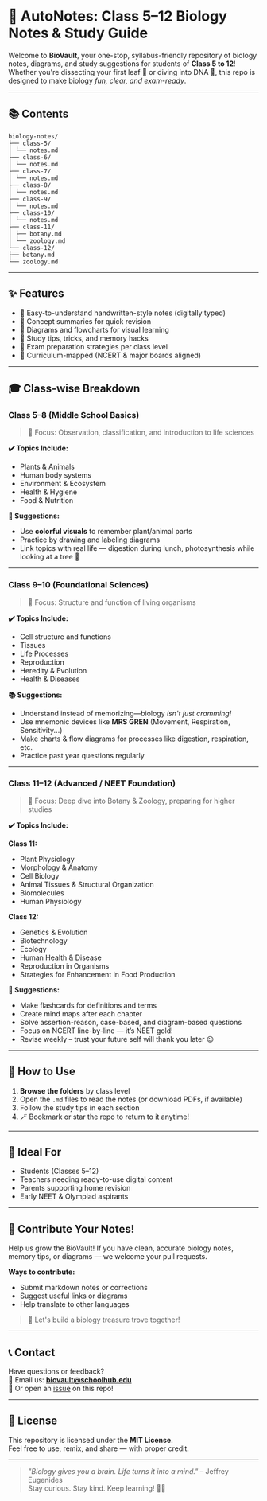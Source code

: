 # 🧬 AutoNotes: Class 5–12 Biology Notes & Study Guide

Welcome to **BioVault**, your one-stop, syllabus-friendly repository of biology notes, diagrams, and study suggestions for students of **Class 5 to 12**! Whether you're dissecting your first leaf 🍃 or diving into DNA 🧬, this repo is designed to make biology *fun, clear, and exam-ready*.

---

## 📚 Contents
```
biology-notes/
├── class-5/
│ └── notes.md
├── class-6/
│ └── notes.md
├── class-7/
│ └── notes.md
├── class-8/
│ └── notes.md
├── class-9/
│ └── notes.md
├── class-10/
│ └── notes.md
├── class-11/
│ ├── botany.md
│ └── zoology.md
└── class-12/
├── botany.md
└── zoology.md
```

---

## ✨ Features

- 📒 Easy-to-understand handwritten-style notes (digitally typed)
- 🧠 Concept summaries for quick revision
- 🧪 Diagrams and flowcharts for visual learning
- 📌 Study tips, tricks, and memory hacks
- 📆 Exam preparation strategies per class level
- 🧾 Curriculum-mapped (NCERT & major boards aligned)

---

## 🎓 Class-wise Breakdown

### Class 5–8 (Middle School Basics)

> 📌 Focus: Observation, classification, and introduction to life sciences  

**✔️ Topics Include:**
- Plants & Animals
- Human body systems
- Environment & Ecosystem
- Health & Hygiene
- Food & Nutrition

**🧩 Suggestions:**
- Use **colorful visuals** to remember plant/animal parts  
- Practice by drawing and labeling diagrams  
- Link topics with real life — digestion during lunch, photosynthesis while looking at a tree 🌳

---

### Class 9–10 (Foundational Sciences)

> 📌 Focus: Structure and function of living organisms  

**✔️ Topics Include:**
- Cell structure and functions
- Tissues
- Life Processes
- Reproduction
- Heredity & Evolution
- Health & Diseases

**📚 Suggestions:**
- Understand instead of memorizing—biology *isn't just cramming!*  
- Use mnemonic devices like **MRS GREN** (Movement, Respiration, Sensitivity...)  
- Make charts & flow diagrams for processes like digestion, respiration, etc.  
- Practice past year questions regularly  

---

### Class 11–12 (Advanced / NEET Foundation)

> 📌 Focus: Deep dive into Botany & Zoology, preparing for higher studies  

**✔️ Topics Include:**

**Class 11:**
- Plant Physiology
- Morphology & Anatomy
- Cell Biology
- Animal Tissues & Structural Organization
- Biomolecules
- Human Physiology

**Class 12:**
- Genetics & Evolution
- Biotechnology
- Ecology
- Human Health & Disease
- Reproduction in Organisms
- Strategies for Enhancement in Food Production

**🎯 Suggestions:**
- Make flashcards for definitions and terms  
- Create mind maps after each chapter  
- Solve assertion-reason, case-based, and diagram-based questions  
- Focus on NCERT line-by-line — it’s NEET gold!  
- Revise weekly – trust your future self will thank you later 😉

---

## 🔧 How to Use

1. **Browse the folders** by class level
2. Open the `.md` files to read the notes (or download PDFs, if available)
3. Follow the study tips in each section
4. 🪄 Bookmark or star the repo to return to it anytime!

---

## 👥 Ideal For

- Students (Classes 5–12)
- Teachers needing ready-to-use digital content
- Parents supporting home revision
- Early NEET & Olympiad aspirants

---

## 💬 Contribute Your Notes!

Help us grow the BioVault! If you have clean, accurate biology notes, memory tips, or diagrams — we welcome your pull requests.

**Ways to contribute:**
- Submit markdown notes or corrections
- Suggest useful links or diagrams
- Help translate to other languages

> 🧠 Let's build a biology treasure trove together!

---

## 📞 Contact

Have questions or feedback?  
📧 Email us: **biovault@schoolhub.edu**  
📌 Or open an [issue](https://github.com/your-repo/issues) on this repo!

---

## 📄 License

This repository is licensed under the **MIT License**.  
Feel free to use, remix, and share — with proper credit.

---

> _"Biology gives you a brain. Life turns it into a mind."_ – Jeffrey Eugenides  
Stay curious. Stay kind. Keep learning! 🌿✨

